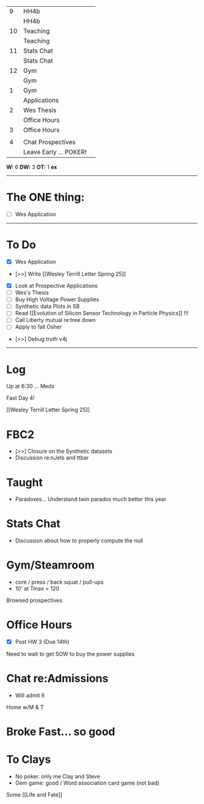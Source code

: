 
|     |                        |     |
| --- | ---------------------- | --- |
| 9   | HH4b                   |     |
|     | HH4b                   |     |
| 10  | Teaching               |     |
|     | Teaching               |     |
| 11  | Stats Chat             |     |
|     | Stats Chat             |     |
| 12  | Gym                    |     |
|     | Gym                    |     |
| 1   | Gym                    |     |
|     | Applications           |     |
| 2   | Wes Thesis             |     |
|     | Office Hours           |     |
| 3   | Office Hours           |     |
|     |                        |     |
| 4   | Chat Prospectives      |     |
|     | Leave Early ... POKER! |     |

**W:** 6 
**DW:** 3
**OT:** 1
**ex** 

---
# The ONE thing: 
- [ ] Wes Application

---
# To Do

- [x] Wes Application
- [>>] Write [[Wesley Terrill Letter Spring 25]]
- [x] Look at Prospective Applications
- [ ] Wes's Thesis
- [ ] Buy High Voltage Power Supplies
- [ ]  Synthetic data Plots in SB 
- [ ] Read [[Evolution of Silicon Sensor Technology in Particle Physics]] !!!
- [ ] Call Liberty mutual re:tree down
- [ ]  Apply to fall Osher
- [>>] Debug truth v4j

---

# Log

Up at 6:30 ... Meds

Fast Day 4!

[[Wesley Terrill Letter Spring 25]]

# FBC2
- [>>] Closure on the Synthetic datasets
- Discussion re:nJets and ttbar

# Taught
- Paradoxes... Understand twin paradox much better this year

# Stats Chat
- Discussion about how to properly compute the null

# Gym/Steamroom
- core / press / back squat / pull-ups
- 10' at Tmax = 120

Browsed prospectives 

# Office Hours
 - [x] Post HW 3 (Due 14th)

Need to wait to get SOW to buy the power supplies

# Chat re:Admissions
- Will admit 6 

Home w/M & T 

# Broke Fast... so good

# To Clays
- No poker. only me Clay and Steve
- Gem game: good / Word association card game (not bad)

Some [[Life and Fate]]

